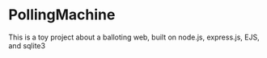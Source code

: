 PollingMachine
==============

This is a toy project about a balloting web, built on node.js, express.js, EJS, and sqlite3
